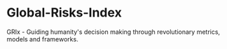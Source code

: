 # Global-Risks-Index
GRIx - Guiding humanity's decision making through revolutionary metrics, models and frameworks.
